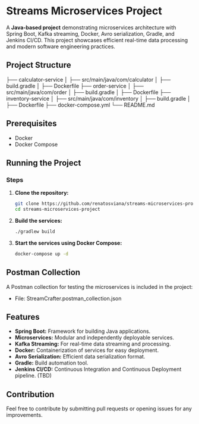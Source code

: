 # Streams Microservices Project

A **Java-based project** demonstrating microservices architecture with Spring Boot, Kafka streaming, Docker, Avro serialization, Gradle, and Jenkins CI/CD. This project showcases efficient real-time data processing and modern software engineering practices.

## Project Structure

├── calculator-service
│ ├── src/main/java/com/calculator
│ ├── build.gradle
│ ├── Dockerfile
├── order-service
│ ├── src/main/java/com/order
│ ├── build.gradle
│ ├── Dockerfile
├── inventory-service
│ ├── src/main/java/com/inventory
│ ├── build.gradle
│ ├── Dockerfile
├── docker-compose.yml
└── README.md



## Prerequisites

- Docker
- Docker Compose

## Running the Project

### Steps

1. **Clone the repository:**
   ```bash
   git clone https://github.com/renatosviana/streams-microservices-project.git
   cd streams-microservices-project

2. **Build the services:**
   ```bash
   ./gradlew build

4. **Start the services using Docker Compose:**
   ```bash
   docker-compose up -d

## Postman Collection
A Postman collection for testing the microservices is included in the project:
- File: StreamCrafter.postman_collection.json


## Features
- **Spring Boot:** Framework for building Java applications.
- **Microservices:** Modular and independently deployable services.
- **Kafka Streaming:** For real-time data streaming and processing.
- **Docker:** Containerization of services for easy deployment.
- **Avro Serialization:** Efficient data serialization format.
- **Gradle:** Build automation tool.
- **Jenkins CI/CD:** Continuous Integration and Continuous Deployment pipeline. (TBD)

## Contribution
Feel free to contribute by submitting pull requests or opening issues for any improvements.

